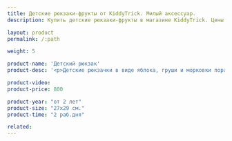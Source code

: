 ```yaml
---
title: Детские рюкзаки-фрукты от KiddyTrick. Милый аксессуар.
description: Купить детские рюкзаки-фрукты в магазине KiddyTrick. Цены и размеры.

layout: product
permalink: /:path

weight: 5

product-name: 'Детский рюкзак'
product-desc: '<p>Детские рюкзачки в виде яблока, груши и морковки порадуют малышей яркой расцветкой и веселой формой. Такой рюкзачок поможет малышу на прогулке или при уборке - в него можно сложить игрушки. Также его можно использовать как пижамницу или даже как подушку. Сшиты рюкзаки полностью из хлопка, в качестве лямок использованы разноцветные шнуры.</p>'

product-video:
product-price: 800

product-year: "от 2 лет"
product-size: "27х29 см."
product-time: "2 раб.дня"

related:
---
```

	